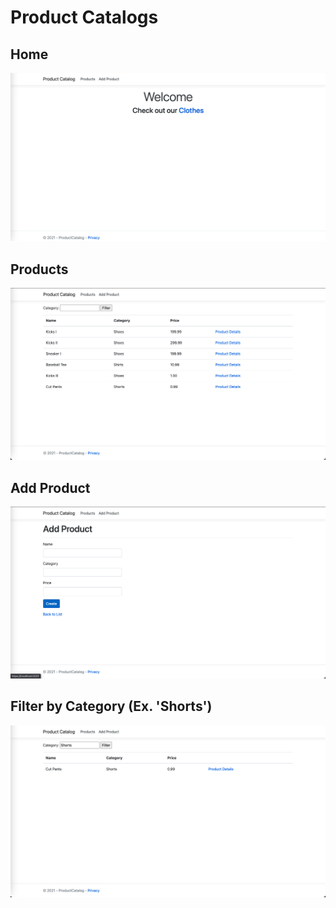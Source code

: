 # Product Catalogs
## Home
![Example Home](/images/home.png)
## Products
![Example Products](/images/productList.png)
## Add Product
![Example AddProduct](/images/addProduct.png)
## Filter by Category (Ex. 'Shorts')
![Example FilterShorts](/images/filterShorts.png)

